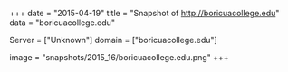 
+++
date = "2015-04-19"
title = "Snapshot of http://boricuacollege.edu"
data = "boricuacollege.edu"

Server = ["Unknown"]
domain = ["boricuacollege.edu"]

  image = "snapshots/2015_16/boricuacollege.edu.png"
+++
#
